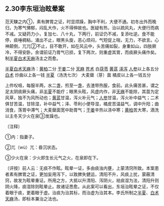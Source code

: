 ## 2.30李东垣治眩晕案

范天駷之内①，素有脾胃之证，时显烦躁，胸中不利，大便不通。初冬出外而晚归，为寒气怫郁，闷乱大作，火不得伸故也。医疑有热，治以疏风丸，大便行而病不减。又疑药力小，复加七、八十丸，下两行，前证仍不减，复添吐逆。食不能停，痰唾稠粘，涌出不止，眼黑头旋，恶心烦闷，气短促上喘，无力，不欲言。心神颠倒，兀兀②不止，目不敢开，如在风云中，头苦痛如裂，身重如山，四肢厥冷，不得安卧。余谓前证乃胃气已损，复下两次，则重虚其胃，而痰厥头痛作矣。制[半夏](https://www.gmzyjc.com/read/bc/bc16-0.1.1.0.0.md)[白术](https://www.gmzyjc.com/read/bc/bc17-0.1.5.0.0.md)[天麻](https://www.gmzyjc.com/read/bc/bc10-0.0.6.0.0.md)汤主之而愈。

[半夏](https://www.gmzyjc.com/read/bc/bc16-0.1.1.0.0.md)[白术](https://www.gmzyjc.com/read/bc/bc17-0.1.5.0.0.md)[天麻](https://www.gmzyjc.com/read/bc/bc10-0.0.6.0.0.md)汤：[黄柏](https://www.gmzyjc.com/read/bc/bc03-0.2.3.0.0.md)二分  [干姜](https://www.gmzyjc.com/read/bc/bc07-0.4.0.0.0.md)二分  [天麻](https://www.gmzyjc.com/read/bc/bc10-0.0.6.0.0.md) [苍术](https://www.gmzyjc.com/read/bc/bc04-0.0.2.0.0.md) 白[茯苓](https://www.gmzyjc.com/read/bc/bc05-0.0.1.0.0.md) [黄芪](https://www.gmzyjc.com/read/bc/bc17-0.1.4.0.0.md) [泽泻](https://www.gmzyjc.com/read/bc/bc05-0.0.4.0.0.md) [人参](https://www.gmzyjc.com/read/bc/bc17-0.1.1.0.0.md)以上各五分  [白术](https://www.gmzyjc.com/read/bc/bc17-0.1.5.0.0.md) 炒曲以上各一钱  [半夏](https://www.gmzyjc.com/read/bc/bc16-0.1.1.0.0.md)（汤洗七次） 大麦蘖（芽）面 橘皮以上各一钱五分

上件㕮咀，每服半两，水二盏，煎至一盏，去渣带热服，食前。此头痛苦甚，谓之足太阴痰厥头痛，非[半夏](https://www.gmzyjc.com/read/bc/bc16-0.1.1.0.0.md)不能疗；眼黑头眩，风虚内作，非[天麻](https://www.gmzyjc.com/read/bc/bc10-0.0.6.0.0.md)不能除，其苗为定风草，独不为风所动也；[黄芪](https://www.gmzyjc.com/read/bc/bc17-0.1.4.0.0.md)甘温，泻火补元气；[人参](https://www.gmzyjc.com/read/bc/bc17-0.1.1.0.0.md)甘温，泻火补中益气；二术俱甘苦温，甘除湿，补中益气；泽、苓利小便导湿，橘皮苦温益气，调中升阳；曲消食，荡胃中滞气；大麦蘖面宽中助胃气；[干姜](https://www.gmzyjc.com/read/bc/bc07-0.4.0.0.0.md)辛热以涤中寒；[黄柏](https://www.gmzyjc.com/read/bc/bc03-0.2.3.0.0.md)苦大寒，酒洗以主冬天少火在泉③发躁也。

〔注释〕

①内：指妻子。

②兀（wù）兀：昏沉状态。

③少火在泉：少火即生长元气之火，在泉即在下。

〔评按〕前人云：无痰不作眩。眩晕一证，多由痰浊内壅，上蒙清窍所致。本案患者素有脾胃之证，更加妄用泻下，以致脾失健运，清阳不升，风痰上扰，蒙蔽清窍，故发为眩晕重证。所用之方，大抵以升清阳、泻阴火，袪痰湿为法，清阳升则阴火降，痰湿除则眩晕止。故诸证悉愈。从此案可以看出，东垣治眩晕之证，不仅着眼于痰，更着眼于虚。治痰为治其标，而治虚为治其本。李氏所制之[半夏](https://www.gmzyjc.com/read/bc/bc16-0.1.1.0.0.md)、[白术](https://www.gmzyjc.com/read/bc/bc17-0.1.5.0.0.md)[天麻](https://www.gmzyjc.com/read/bc/bc10-0.0.6.0.0.md)汤，即标本兼治之法也。
